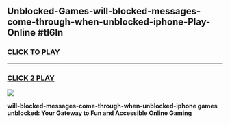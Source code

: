 
## Unblocked-Games-will-blocked-messages-come-through-when-unblocked-iphone-Play-Online #tl6ln
<h3>
<a href="https://news.freeplayer.one?title=will-blocked-messages-come-through-when-unblocked-iphone&ref=3">CLICK TO PLAY</a></h3>
<hr>

<h3>
<a href="https://news.freeplayer.one?title=will-blocked-messages-come-through-when-unblocked-iphone&ref=3">CLICK 2 PLAY</a>
  
</h3>

<a href="https://news.freeplayer.one?title=will-blocked-messages-come-through-when-unblocked-iphone&ref=3"><img src="https://clearcache.store/games.png"></a>


**will-blocked-messages-come-through-when-unblocked-iphone games unblocked: Your Gateway to Fun and Accessible Online Gaming**
